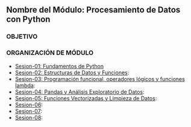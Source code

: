 ## Nombre del Módulo: Procesamiento de Datos con Python

### OBJETIVO 


### ORGANIZACIÓN DE MÓDULO 
 
 - [Sesion-01: Fundamentos de Python](Sesion-01/Readme.md)
 - [Sesion-02: Estructuras de Datos y Funciones](Sesion-02/Readme.md):  
 - [Sesion-03: Programación funcional, operadores lógicos y funciones lambda](Sesion-03/Readme.md):  
 - [Sesion-04: Pandas y Análisis Exploratorio de Datos](Sesion-04/Readme.md):  
 - [Sesion-05: Funciones Vectorizadas y Limpieza de Datos](Sesion-05/Readme.md):  
 - [Sesion-06](): 
 - [Sesion-07]():  
 - [Sesion-08]():  

